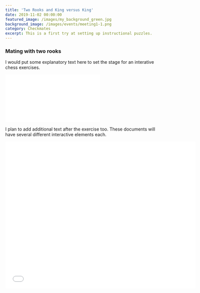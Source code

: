```yaml
---
title: 'Two Rooks and King versus King'
date: 2019-11-02 00:00:00
featured_image: /images/my_background_green.jpg
background_image: /images/events/meeting1-1.png
category: Checkmates
excerpt: This is a first try at setting up instructional puzzles.
---
```


### Mating with two rooks
I would put some explanatory text here to set the stage for an interative chess exercises.

<div class="responsiveGame">
<iframe allowTransparency="true" border="0" frameborder="0" src="//www.chess.com/emboard?id=6352908"></iframe>
</div>

I plan to add additional text after the exercise too. These documents will have several different interactive elements each.

<div class="responsiveGame">
<iframe allowtransparency="true" border="0" frameborder="0" height="465" width="603" src="//www.chess.com/emboard?id=6355378"></iframe>
</div>
